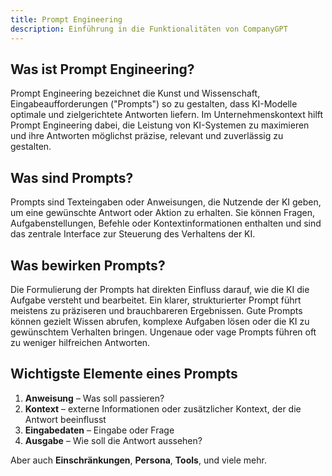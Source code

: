 ```yaml
---
title: Prompt Engineering
description: Einführung in die Funktionalitäten von CompanyGPT
---
```


## Was ist Prompt Engineering?

Prompt Engineering bezeichnet die Kunst und Wissenschaft, Eingabeaufforderungen ("Prompts") so zu gestalten, dass KI-Modelle optimale und zielgerichtete Antworten liefern. Im Unternehmenskontext hilft Prompt Engineering dabei, die Leistung von KI-Systemen zu maximieren und ihre Antworten möglichst präzise, relevant und zuverlässig zu gestalten.

## Was sind Prompts?

Prompts sind Texteingaben oder Anweisungen, die Nutzende der KI geben, um eine gewünschte Antwort oder Aktion zu erhalten. Sie können Fragen, Aufgabenstellungen, Befehle oder Kontextinformationen enthalten und sind das zentrale Interface zur Steuerung des Verhaltens der KI.

## Was bewirken Prompts?

Die Formulierung der Prompts hat direkten Einfluss darauf, wie die KI die Aufgabe versteht und bearbeitet. Ein klarer, strukturierter Prompt führt meistens zu präziseren und brauchbareren Ergebnissen. Gute Prompts können gezielt Wissen abrufen, komplexe Aufgaben lösen oder die KI zu gewünschtem Verhalten bringen. Ungenaue oder vage Prompts führen oft zu weniger hilfreichen Antworten.

## Wichtigste Elemente eines Prompts

1. **Anweisung** – Was soll passieren?
2. **Kontext** – externe Informationen oder zusätzlicher Kontext, der die Antwort beeinflusst
3. **Eingabedaten** – Eingabe oder Frage
4. **Ausgabe** – Wie soll die Antwort aussehen?

Aber auch **Einschränkungen**, **Persona**, **Tools**, und viele mehr.

